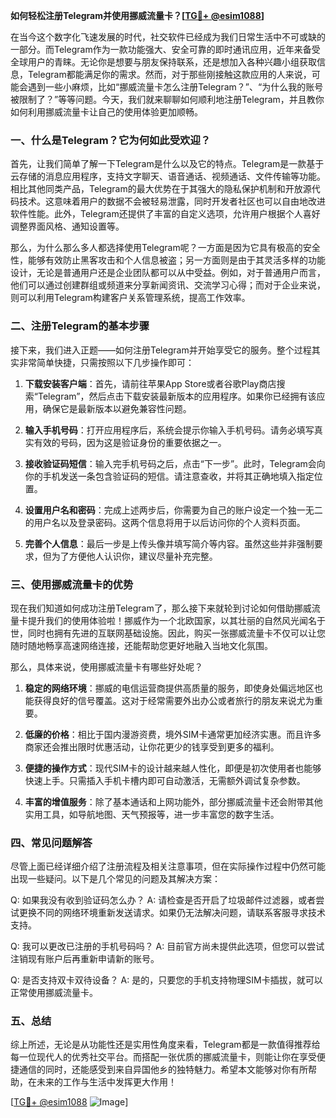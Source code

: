 **如何轻松注册Telegram并使用挪威流量卡？[[TG💪+ @esim1088](https://t.me/s/esim1088)]**

在当今这个数字化飞速发展的时代，社交软件已经成为我们日常生活中不可或缺的一部分。而Telegram作为一款功能强大、安全可靠的即时通讯应用，近年来备受全球用户的青睐。无论你是想要与朋友保持联系，还是想加入各种兴趣小组获取信息，Telegram都能满足你的需求。然而，对于那些刚接触这款应用的人来说，可能会遇到一些小麻烦，比如“挪威流量卡怎么注册Telegram？”、“为什么我的账号被限制了？”等等问题。今天，我们就来聊聊如何顺利地注册Telegram，并且教你如何利用挪威流量卡让自己的使用体验更加顺畅。

### 一、什么是Telegram？它为何如此受欢迎？

首先，让我们简单了解一下Telegram是什么以及它的特点。Telegram是一款基于云存储的消息应用程序，支持文字聊天、语音通话、视频通话、文件传输等功能。相比其他同类产品，Telegram的最大优势在于其强大的隐私保护机制和开放源代码技术。这意味着用户的数据不会被轻易泄露，同时开发者社区也可以自由地改进软件性能。此外，Telegram还提供了丰富的自定义选项，允许用户根据个人喜好调整界面风格、通知设置等。

那么，为什么那么多人都选择使用Telegram呢？一方面是因为它具有极高的安全性，能够有效防止黑客攻击和个人信息被盗；另一方面则是由于其灵活多样的功能设计，无论是普通用户还是企业团队都可以从中受益。例如，对于普通用户而言，他们可以通过创建群组或频道来分享新闻资讯、交流学习心得；而对于企业来说，则可以利用Telegram构建客户关系管理系统，提高工作效率。

### 二、注册Telegram的基本步骤

接下来，我们进入正题——如何注册Telegram并开始享受它的服务。整个过程其实非常简单快捷，只需按照以下几步操作即可：

1. **下载安装客户端**：首先，请前往苹果App Store或者谷歌Play商店搜索“Telegram”，然后点击下载安装最新版本的应用程序。如果你已经拥有该应用，确保它是最新版本以避免兼容性问题。

2. **输入手机号码**：打开应用程序后，系统会提示你输入手机号码。请务必填写真实有效的号码，因为这是验证身份的重要依据之一。

3. **接收验证码短信**：输入完手机号码之后，点击“下一步”。此时，Telegram会向你的手机发送一条包含验证码的短信。请注意查收，并将其正确地填入指定位置。

4. **设置用户名和密码**：完成上述两步后，你需要为自己的账户设定一个独一无二的用户名以及登录密码。这两个信息将用于以后访问你的个人资料页面。

5. **完善个人信息**：最后一步是上传头像并填写简介等内容。虽然这些并非强制要求，但为了方便他人认识你，建议尽量补充完整。

### 三、使用挪威流量卡的优势

现在我们知道如何成功注册Telegram了，那么接下来就轮到讨论如何借助挪威流量卡提升我们的使用体验啦！挪威作为一个北欧国家，以其壮丽的自然风光闻名于世，同时也拥有先进的互联网基础设施。因此，购买一张挪威流量卡不仅可以让您随时随地畅享高速网络连接，还能帮助您更好地融入当地文化氛围。

那么，具体来说，使用挪威流量卡有哪些好处呢？

1. **稳定的网络环境**：挪威的电信运营商提供高质量的服务，即使身处偏远地区也能获得良好的信号覆盖。这对于经常需要外出办公或者旅行的朋友来说尤为重要。

2. **低廉的价格**：相比于国内漫游资费，境外SIM卡通常更加经济实惠。而且许多商家还会推出限时优惠活动，让你花更少的钱享受到更多的福利。

3. **便捷的操作方式**：现代SIM卡的设计越来越人性化，即便是初次使用者也能够快速上手。只需插入手机卡槽内即可自动激活，无需额外调试复杂参数。

4. **丰富的增值服务**：除了基本通话和上网功能外，部分挪威流量卡还会附带其他实用工具，如导航地图、天气预报等，进一步丰富您的数字生活。

### 四、常见问题解答

尽管上面已经详细介绍了注册流程及相关注意事项，但在实际操作过程中仍然可能出现一些疑问。以下是几个常见的问题及其解决方案：

Q: 如果我没有收到验证码怎么办？
A: 请检查是否开启了垃圾邮件过滤器，或者尝试更换不同的网络环境重新发送请求。如果仍无法解决问题，请联系客服寻求技术支持。

Q: 我可以更改已注册的手机号码吗？
A: 目前官方尚未提供此选项，但您可以尝试注销现有账户后再重新申请新的账号。

Q: 是否支持双卡双待设备？
A: 是的，只要您的手机支持物理SIM卡插拔，就可以正常使用挪威流量卡。

### 五、总结

综上所述，无论是从功能性还是实用性角度来看，Telegram都是一款值得推荐给每一位现代人的优秀社交平台。而搭配一张优质的挪威流量卡，则能让你在享受便捷通信的同时，还能感受到来自异国他乡的独特魅力。希望本文能够对你有所帮助，在未来的工作与生活中发挥更大作用！

[[TG💪+ @esim1088](https://t.me/s/esim1088) ![Image](https://i.postimg.cc/4NQfJmqS/Snipaste-2025-05-13-00-14-12.png)]